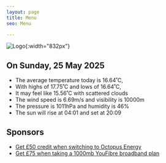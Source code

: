 ```yaml
---
layout: page
title: Menu
seo: Menu

---
```


![Logo](/images/logo.jpg){:width="832px"}

<!-- weather_marker starts -->
## On Sunday, 25 May 2025

- The average temperature today is 16.64˚C,
- With highs of 17.75˚C and lows of 16.64˚C,
- It may feel like 15.56˚C with scattered clouds
- The wind speed is 6.69m/s and visibility is 10000m
- The pressure is 1011hPa and humidity is 46%
- The sun will rise at 04:01 and set at 20:09

<!-- weather_marker ends -->

## Sponsors

- [Get £50 credit when switching to Octopus Energy](https://bit.ly/3oD1nnS)
- [Get £75 when taking a 1000mb YouFibre broadband plan](https://aklam.io/91zWhU?)
